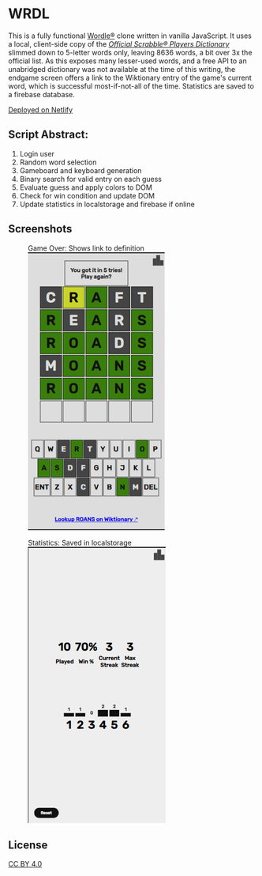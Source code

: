 # WRDL

This is a fully functional [Wordle®](https://en.wikipedia.org/wiki/Wordle) clone written in vanilla JavaScript. It uses a local, client-side copy of the [*Official Scrabble® Players Dictionary*](https://scrabble.hasbro.com/en-us/tools) slimmed down to 5-letter words only, leaving 8636 words, a bit over 3x the official list. As this exposes many lesser-used words, and a free API to an unabridged dictionary was not available at the time of this writing, the endgame screen offers a link to the Wiktionary entry of the game's current word, which is successful most-if-not-all of the time. Statistics are saved to a firebase database.

[Deployed on Netlify](https://wrdl-with-restful-api.netlify.app/)

## Script Abstract:
1. Login user
1. Random word selection
1. Gameboard and keyboard generation
1. Binary search for valid entry on each guess
1. Evaluate guess and apply colors to DOM
1. Check for win condition and update DOM
1. Update statistics in localstorage and firebase if online

## Screenshots

<figure>
<figcaption>Game Over: Shows link to definition</figcaption>
<img src="./assets/1.png" alt="screenshot, game over"/>
</figure>

<figure>
<figcaption>Statistics: Saved in localstorage</figcaption>
<img src="./assets/2.png" alt="screenshot, statistics"/>
</figure>

## License

[CC BY 4.0](https://creativecommons.org/licenses/by/4.0/)